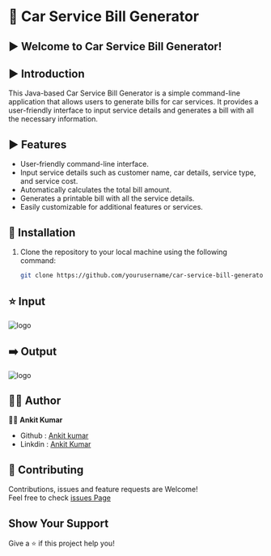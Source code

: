 
# 🚗 Car Service Bill Generator
## ▶️  Welcome to Car Service Bill Generator! 

## ▶️ Introduction
This Java-based Car Service Bill Generator is a simple command-line application that allows users to generate bills for car services. It provides a user-friendly interface to input service details and generates a bill with all the necessary information.

## ▶️ Features
- User-friendly command-line interface.
- Input service details such as customer name, car details, service type, and service cost.
- Automatically calculates the total bill amount.
- Generates a printable bill with all the service details.
- Easily customizable for additional features or services.

## 🌟 Installation
1. Clone the repository to your local machine using the following command:
   ```bash
   git clone https://github.com/yourusername/car-service-bill-generator.git

## ⭐ Input
![logo](https://github.com/ankitk55/git_first_repo/blob/main/Screenshot%202023-09-04%20115054.png)

## ➡️ Output
![logo](https://github.com/ankitk55/git_first_repo/blob/main/Screenshot%202023-09-04%20115113.png)

## 👨‍💼 Author

 👨‍💼 **Ankit Kumar**
 + Github : [Ankit kumar](https://github.com/ankitk55?tab=repositories)
 + Linkdin : [Ankit Kumar](https://www.linkedin.com/in/ankit-kumar-7300581b3/)
 
## 🤝 Contributing
Contributions, issues and feature requests are Welcome!\
Feel free to check [issues Page](https://github.com/issues) 

## Show Your Support 
 Give a ⭐ if this project help you!
